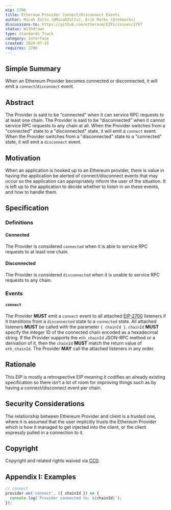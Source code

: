 ```yaml
---
eip: 2786
title: Ethereum Provider Connect/Disconnect Events
author: Micah Zoltu (@MicahZoltu), Erik Marks (@rekmarks)
discussions-to: https://github.com/ethereum/EIPs/issues/2787
status: Withdrawn
type: Standards Track
category: Interface
created: 2020-07-15
requires: 2700
---
```


## Simple Summary

When an Ethereum Provider becomes connected or disconnected, it will emit a `connect`/`disconnect` event.

## Abstract

The Provider is said to be “connected” when it can service RPC requests to at least one chain.
The Provider is said to be “disconnected” when it cannot service RPC requests to any chain at all.
When the Provider switches from a "connected" state to a "disconnected" state, it will emit a `connect` event.
When the Provider switches from a "disconnected" state to a "connected" state, it will emit a `disconnect` event.

## Motivation

When an application is hooked up to an Ethereum provider, there is value in having the application be alerted of connect/disconnect events that may occur so the application can appropriately inform the user of the situation.
It is left up to the application to decide whether to listen in on these events, and how to handle them.

## Specification

### Definitions

#### Connected

The Provider is considered `connected` when it is able to service RPC requests to at least one chain.

#### Disconnected

The Provider is considered `disconnected` when it is unable to service RPC requests to any chain.

### Events

#### `connect`

The Provider **MUST** emit a `connect` event to all attached [EIP-2700](https://eips.fyi/2700) listeners if it transitions from a `disconnected` state to a `connected` state.
All attached listeners **MUST** be called with the parameter `{ chainId }`.
`chainId` **MUST** specify the integer ID of the connected chain encoded as a hexadecimal string.
If the Provider supports the `eth_chainId` JSON-RPC method or a derivation of it, then the `chainId` **MUST** match the return value of `eth_chainId`.
The Provider **MAY** call the attached listeners in any order.

## Rationale

This EIP is mostly a retrospective EIP meaning it codifies an already existing specification so there isn’t a lot of room for improving things such as by having a connect/disconnect event per chain.

## Security Considerations

The relationship between Ethereum Provider and client is a trusted one, where it is assumed that the user implicitly trusts the Ethereum Provider which is how it managed to get injected into the client, or the client expressly pulled in a connection to it.

## Copyright

Copyright and related rights waived via [CC0](/LICENSE.md).

## Appendix I: Examples

```javascript
// connect
provider.on('connect', ({ chainId }) => {
  console.log(`Provider connected to: ${chainId}`);
});
```
